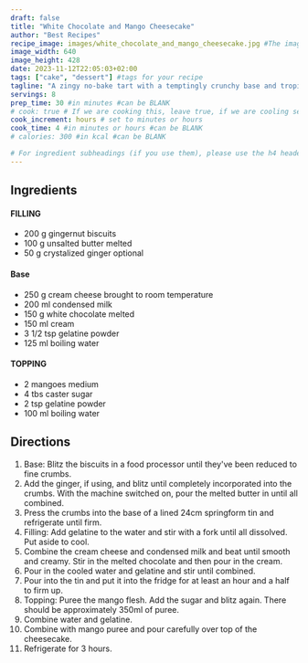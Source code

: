 ```yaml
---
draft: false
title: "White Chocolate and Mango Cheesecake"
author: "Best Recipes"
recipe_image: images/white_chocolate_and_mango_cheesecake.jpg #The image for your recipe
image_width: 640
image_height: 428
date: 2023-11-12T22:05:03+02:00
tags: ["cake", "dessert"] #tags for your recipe
tagline: "A zingy no-bake tart with a temptingly crunchy base and tropical mango and lime filling"
servings: 8
prep_time: 30 #in minutes #can be BLANK
# cook: true # If we are cooking this, leave true, if we are cooling set to false
cook_increment: hours # set to minutes or hours
cook_time: 4 #in minutes or hours #can be BLANK
# calories: 300 #in kcal #can be BLANK

# For ingredient subheadings (if you use them), please use the h4 header.  For print view I have those elements targeted
---
```



## Ingredients

#### FILLING

- 200 g gingernut biscuits
- 100 g unsalted butter melted
- 50 g crystalized ginger optional

#### Base

- 250 g cream cheese brought to room temperature
- 200 ml condensed milk
- 150 g white chocolate melted
- 150 ml cream
- 3 1/2 tsp gelatine powder
- 125 ml boiling water

#### TOPPING

- 2 mangoes medium
- 4 tbs caster sugar
- 2 tsp gelatine powder
- 100 ml boiling water

## Directions

1. Base: Blitz the biscuits in a food processor until they've been reduced to fine crumbs.
2. Add the ginger, if using, and blitz until completely incorporated into the crumbs. With the machine switched on, pour the melted butter in until all combined.
3. Press the crumbs into the base of a lined 24cm springform tin and refrigerate until firm.
4. Filling: Add gelatine to the water and stir with a fork until all dissolved. Put aside to cool.
5. Combine the cream cheese and condensed milk and beat until smooth and creamy. Stir in the melted chocolate and then pour in the cream.
6. Pour in the cooled water and gelatine and stir until combined.
7. Pour into the tin and put it into the fridge for at least an hour and a half to firm up.
8. Topping: Puree the mango flesh. Add the sugar and blitz again. There should be approximately 350ml of puree.
9. Combine water and gelatine.
10. Combine with mango puree and pour carefully over top of the cheesecake.
11. Refrigerate for 3 hours.

